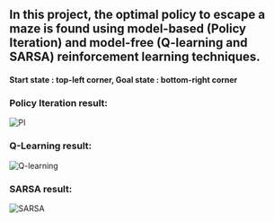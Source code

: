 ## In this project, the optimal policy to escape a maze is found using model-based (Policy Iteration) and model-free (Q-learning and SARSA) reinforcement learning techniques.

#### Start state : top-left corner, Goal state : bottom-right corner

### Policy Iteration result:
![PI](https://user-images.githubusercontent.com/4748948/236651889-ba3e3e70-ec07-450a-9442-817cf879208c.png)

### Q-Learning result:
![Q-learning](https://user-images.githubusercontent.com/4748948/236651888-f2920f61-a815-43f8-895b-c0b54e6a5fae.png)

### SARSA result:
![SARSA](https://user-images.githubusercontent.com/4748948/236651887-ffa593ac-1e6b-465c-ad22-3f037f3e763d.png)


